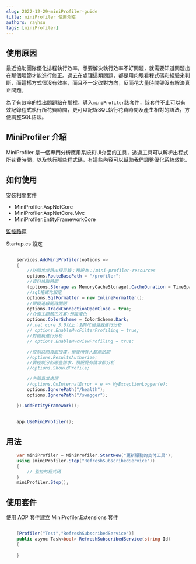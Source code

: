 ```yaml
---
slug: 2022-12-29-miniProfiler-guide
title: miniProfiler 使用介紹
authors: rayhsu
tags: [miniProfiler]
---
```


## 使用原因

最近協助團隊優化排程執行效率，想要解決執行效率不好問題，就需要知道問題出在那個環節才能進行修正。過去在處理這類問題，都是用肉眼看程式碼和經驗來判斷，而這樣方式很沒有效率，而且不一定改對方向，反而花大量時間卻沒有解決真正問題。

為了有效率的找出問題點在那裡，導入`miniProfiler`該套件，該套件不止可以有效記錄程式執行所花費時間，更可以記錄SQL執行花費時間及產生相對的語法，方便調整SQL語法。

## MiniProfiler 介紹

MiniProfiler 是一個專門分析應用系統和UI介面的工具，透過工具可以解析出程式所花費時間，以及執行那些程式碼，有這些內容可以幫助我們調整優化系統效能。

## 如何使用

安裝相關套件

- MiniProfiler.AspNetCore
- MiniProfiler.AspNetCore.Mvc
- MiniProfiler.EntityFrameworkCore

[監控路徑](https://localhost:64137/profiler/results-index)

Startup.cs 設定

```C#

    services.AddMiniProfiler(options =>
    {
        //訪問地址路由根目錄；預設為：/mini-profiler-resources
        options.RouteBasePath = "/profiler";
        //資料快取時間
        (options.Storage as MemoryCacheStorage).CacheDuration = TimeSpan.FromMinutes(3);
        //sql格式化設定
        options.SqlFormatter = new InlineFormatter();
        //跟蹤連線開啟關閉
        options.TrackConnectionOpenClose = true;
        //介面主題顏色方案;預設淺色
        options.ColorScheme = ColorScheme.Dark;
        //.net core 3.0以上：對MVC過濾器進行分析
        // options.EnableMvcFilterProfiling = true;
        //對檢視進行分析
        // options.EnableMvcViewProfiling = true;

        //控制訪問頁面授權，預設所有人都能訪問
        //options.ResultsAuthorize;
        //要控制分析哪些請求，預設說有請求都分析
        //options.ShouldProfile;

        //內部異常處理
        //options.OnInternalError = e => MyExceptionLogger(e);
        options.IgnorePath("/health");
        options.IgnorePath("/swagger");

    }).AddEntityFramework();
    
    
    app.UseMiniProfiler();

```

## 用法

```C#
    var miniProfiler = MiniProfiler.StartNew("更新服務的支付工具");
    using (miniProfiler.Step("RefreshSubscribedService"))
    {
        // 監控的程式碼
    }
    miniProfiler.Stop();
```

## 使用套件

使用 AOP 套件建立 MiniProfiler.Extensions 套件

```C#

    [Profiler("Test","RefreshSubscribedService")]
    public async Task<bool> RefreshSubscribedService(string Id)
    {
        
    }

```
